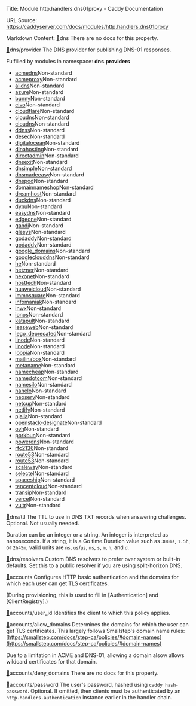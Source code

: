 Title: Module http.handlers.dns01proxy - Caddy Documentation

URL Source: https://caddyserver.com/docs/modules/http.handlers.dns01proxy

Markdown Content:
[🔗](https://caddyserver.com/docs/modules/http.handlers.dns01proxy#dns)dns
There are no docs for this property.

[🔗](https://caddyserver.com/docs/modules/http.handlers.dns01proxy#dns/provider)dns/provider
The DNS provider for publishing DNS-01 responses.

Fulfilled by modules in namespace: **dns.providers**

*   [acmedns](https://caddyserver.com/docs/modules/dns.providers.acmedns)Non-standard
*   [acmeproxy](https://caddyserver.com/docs/modules/dns.providers.acmeproxy)Non-standard
*   [alidns](https://caddyserver.com/docs/modules/dns.providers.alidns)Non-standard
*   [azure](https://caddyserver.com/docs/modules/dns.providers.azure)Non-standard
*   [bunny](https://caddyserver.com/docs/modules/dns.providers.bunny)Non-standard
*   [civo](https://caddyserver.com/docs/modules/dns.providers.civo)Non-standard
*   [cloudflare](https://caddyserver.com/docs/modules/dns.providers.cloudflare)Non-standard
*   [cloudns](https://caddyserver.com/docs/modules/dns.providers.cloudns)Non-standard
*   [cloudns](https://caddyserver.com/docs/modules/dns.providers.cloudns)Non-standard
*   [ddnss](https://caddyserver.com/docs/modules/dns.providers.ddnss)Non-standard
*   [desec](https://caddyserver.com/docs/modules/dns.providers.desec)Non-standard
*   [digitalocean](https://caddyserver.com/docs/modules/dns.providers.digitalocean)Non-standard
*   [dinahosting](https://caddyserver.com/docs/modules/dns.providers.dinahosting)Non-standard
*   [directadmin](https://caddyserver.com/docs/modules/dns.providers.directadmin)Non-standard
*   [dnsexit](https://caddyserver.com/docs/modules/dns.providers.dnsexit)Non-standard
*   [dnsimple](https://caddyserver.com/docs/modules/dns.providers.dnsimple)Non-standard
*   [dnsmadeeasy](https://caddyserver.com/docs/modules/dns.providers.dnsmadeeasy)Non-standard
*   [dnspod](https://caddyserver.com/docs/modules/dns.providers.dnspod)Non-standard
*   [domainnameshop](https://caddyserver.com/docs/modules/dns.providers.domainnameshop)Non-standard
*   [dreamhost](https://caddyserver.com/docs/modules/dns.providers.dreamhost)Non-standard
*   [duckdns](https://caddyserver.com/docs/modules/dns.providers.duckdns)Non-standard
*   [dynu](https://caddyserver.com/docs/modules/dns.providers.dynu)Non-standard
*   [easydns](https://caddyserver.com/docs/modules/dns.providers.easydns)Non-standard
*   [edgeone](https://caddyserver.com/docs/modules/dns.providers.edgeone)Non-standard
*   [gandi](https://caddyserver.com/docs/modules/dns.providers.gandi)Non-standard
*   [glesys](https://caddyserver.com/docs/modules/dns.providers.glesys)Non-standard
*   [godaddy](https://caddyserver.com/docs/modules/dns.providers.godaddy)Non-standard
*   [godaddy](https://caddyserver.com/docs/modules/dns.providers.godaddy)Non-standard
*   [google_domains](https://caddyserver.com/docs/modules/dns.providers.google_domains)Non-standard
*   [googleclouddns](https://caddyserver.com/docs/modules/dns.providers.googleclouddns)Non-standard
*   [he](https://caddyserver.com/docs/modules/dns.providers.he)Non-standard
*   [hetzner](https://caddyserver.com/docs/modules/dns.providers.hetzner)Non-standard
*   [hexonet](https://caddyserver.com/docs/modules/dns.providers.hexonet)Non-standard
*   [hosttech](https://caddyserver.com/docs/modules/dns.providers.hosttech)Non-standard
*   [huaweicloud](https://caddyserver.com/docs/modules/dns.providers.huaweicloud)Non-standard
*   [immosquare](https://caddyserver.com/docs/modules/dns.providers.immosquare)Non-standard
*   [infomaniak](https://caddyserver.com/docs/modules/dns.providers.infomaniak)Non-standard
*   [inwx](https://caddyserver.com/docs/modules/dns.providers.inwx)Non-standard
*   [ionos](https://caddyserver.com/docs/modules/dns.providers.ionos)Non-standard
*   [katapult](https://caddyserver.com/docs/modules/dns.providers.katapult)Non-standard
*   [leaseweb](https://caddyserver.com/docs/modules/dns.providers.leaseweb)Non-standard
*   [lego_deprecated](https://caddyserver.com/docs/modules/dns.providers.lego_deprecated)Non-standard
*   [linode](https://caddyserver.com/docs/modules/dns.providers.linode)Non-standard
*   [linode](https://caddyserver.com/docs/modules/dns.providers.linode)Non-standard
*   [loopia](https://caddyserver.com/docs/modules/dns.providers.loopia)Non-standard
*   [mailinabox](https://caddyserver.com/docs/modules/dns.providers.mailinabox)Non-standard
*   [metaname](https://caddyserver.com/docs/modules/dns.providers.metaname)Non-standard
*   [namecheap](https://caddyserver.com/docs/modules/dns.providers.namecheap)Non-standard
*   [namedotcom](https://caddyserver.com/docs/modules/dns.providers.namedotcom)Non-standard
*   [namesilo](https://caddyserver.com/docs/modules/dns.providers.namesilo)Non-standard
*   [nanelo](https://caddyserver.com/docs/modules/dns.providers.nanelo)Non-standard
*   [neoserv](https://caddyserver.com/docs/modules/dns.providers.neoserv)Non-standard
*   [netcup](https://caddyserver.com/docs/modules/dns.providers.netcup)Non-standard
*   [netlify](https://caddyserver.com/docs/modules/dns.providers.netlify)Non-standard
*   [njalla](https://caddyserver.com/docs/modules/dns.providers.njalla)Non-standard
*   [openstack-designate](https://caddyserver.com/docs/modules/dns.providers.openstack-designate)Non-standard
*   [ovh](https://caddyserver.com/docs/modules/dns.providers.ovh)Non-standard
*   [porkbun](https://caddyserver.com/docs/modules/dns.providers.porkbun)Non-standard
*   [powerdns](https://caddyserver.com/docs/modules/dns.providers.powerdns)Non-standard
*   [rfc2136](https://caddyserver.com/docs/modules/dns.providers.rfc2136)Non-standard
*   [route53](https://caddyserver.com/docs/modules/dns.providers.route53)Non-standard
*   [route53](https://caddyserver.com/docs/modules/dns.providers.route53)Non-standard
*   [scaleway](https://caddyserver.com/docs/modules/dns.providers.scaleway)Non-standard
*   [selectel](https://caddyserver.com/docs/modules/dns.providers.selectel)Non-standard
*   [spaceship](https://caddyserver.com/docs/modules/dns.providers.spaceship)Non-standard
*   [tencentcloud](https://caddyserver.com/docs/modules/dns.providers.tencentcloud)Non-standard
*   [transip](https://caddyserver.com/docs/modules/dns.providers.transip)Non-standard
*   [vercel](https://caddyserver.com/docs/modules/dns.providers.vercel)Non-standard
*   [vultr](https://caddyserver.com/docs/modules/dns.providers.vultr)Non-standard

[🔗](https://caddyserver.com/docs/modules/http.handlers.dns01proxy#dns/ttl)dns/ttl
The TTL to use in DNS TXT records when answering challenges. Optional. Not usually needed.

Duration can be an integer or a string. An integer is interpreted as nanoseconds. If a string, it is a Go time.Duration value such as `300ms`, `1.5h`, or `2h45m`; valid units are `ns`, `us`/`µs`, `ms`, `s`, `m`, `h`, and `d`.

[🔗](https://caddyserver.com/docs/modules/http.handlers.dns01proxy#dns/resolvers)dns/resolvers
Custom DNS resolvers to prefer over system or built-in defaults. Set this to a public resolver if you are using split-horizon DNS.

[🔗](https://caddyserver.com/docs/modules/http.handlers.dns01proxy#accounts)accounts
Configures HTTP basic authentication and the domains for which each user can get TLS certificates.

(During provisioning, this is used to fill in [Authentication] and [ClientRegistry].)

[🔗](https://caddyserver.com/docs/modules/http.handlers.dns01proxy#accounts/user_id)accounts/user_id
Identifies the client to which this policy applies.

[🔗](https://caddyserver.com/docs/modules/http.handlers.dns01proxy#accounts/allow_domains)accounts/allow_domains
Determines the domains for which the user can get TLS certificates. This largely follows Smallstep's domain name rules: [https://smallstep.com/docs/step-ca/policies/#domain-names](https://smallstep.com/docs/step-ca/policies/#domain-names)

Due to a limitation in ACME and DNS-01, allowing a domain alsow allows wildcard certificates for that domain.

[🔗](https://caddyserver.com/docs/modules/http.handlers.dns01proxy#accounts/deny_domains)accounts/deny_domains
There are no docs for this property.

[🔗](https://caddyserver.com/docs/modules/http.handlers.dns01proxy#accounts/password)accounts/password
The user's password, hashed using `caddy hash-password`. Optional. If omitted, then clients must be authenticated by an `http.handlers.authentication` instance earlier in the handler chain.
